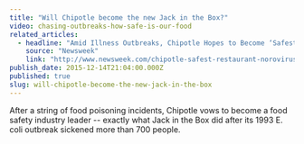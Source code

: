 ```yaml
---
title: "Will Chipotle become the new Jack in the Box?"
video: chasing-outbreaks-how-safe-is-our-food
related_articles:
  - headline: "Amid Illness Outbreaks, Chipotle Hopes to Become ‘Safest Restaurant to Eat At’"
    source: "Newsweek"
    link: "http://www.newsweek.com/chipotle-safest-restaurant-norovirus-ecoli-outbreak-403449"
publish_date: 2015-12-14T21:04:00.000Z
published: true
slug: will-chipotle-become-the-new-jack-in-the-box
---
```

After a string of food poisoning incidents, Chipotle vows to become a food safety industry leader -- exactly what Jack in the Box did after its 1993 E. coli outbreak sickened more than 700 people.

